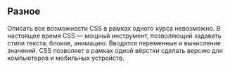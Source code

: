 ## Разное

Описать все возможности CSS в рамках одного курса невозможно. В настоящее время CSS — мощный инструмент, позволяющий задавать стили текста, блоков, анимацию. Вводятся переменные и вычисление значений. CSS позволяет в рамках одной вёрстки сделать версию для компьютеров и мобильных устройств.
